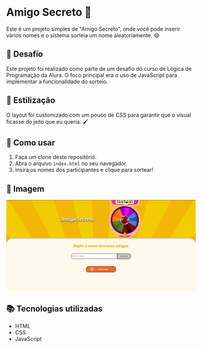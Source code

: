 # Amigo Secreto 🎉

Este é um projeto simples de "Amigo Secreto", onde você pode inserir vários nomes e o sistema sorteia um nome aleatoriamente. 😄

## 🚀 Desafio
Este projeto foi realizado como parte de um desafio do curso de Lógica de Programação da Alura. O foco principal era o uso de JavaScript para implementar a funcionalidade do sorteio. 

## 🎨 Estilização
O layout foi customizado com um pouco de CSS para garantir que o visual ficasse do jeito que eu queria. 🖌️

## 🔧 Como usar
1. Faça um clone deste repositório.
2. Abra o arquivo `index.html` no seu navegador.
3. Insira os nomes dos participantes e clique para sortear!

## 📸 Imagem

![Imagem do projeto](assets/print_jogo.png)

## 📚 Tecnologias utilizadas
- HTML
- CSS
- JavaScript
